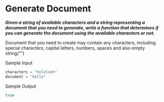 # Generate Document

**_Given a string of available characters and a string representing a document that you need to generate, write a function that determines if you can generate the document using the available characters or not._**

Document that you need to create may contain any characters, including special characters, capital letters, numbers, spaces and also empty string("")

Sample Input

```go
characters = "helelooh"
document = "hello"
```

Sample Output

```go
true
```
